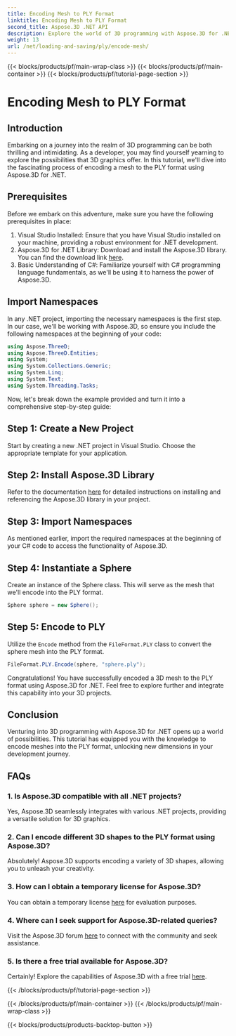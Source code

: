 ```yaml
---
title: Encoding Mesh to PLY Format
linktitle: Encoding Mesh to PLY Format
second_title: Aspose.3D .NET API
description: Explore the world of 3D programming with Aspose.3D for .NET. Learn how to encode meshes to the PLY format effortlessly. Elevate your development game!
weight: 13
url: /net/loading-and-saving/ply/encode-mesh/
---
```


{{< blocks/products/pf/main-wrap-class >}}
{{< blocks/products/pf/main-container >}}
{{< blocks/products/pf/tutorial-page-section >}}

# Encoding Mesh to PLY Format

## Introduction
Embarking on a journey into the realm of 3D programming can be both thrilling and intimidating. As a developer, you may find yourself yearning to explore the possibilities that 3D graphics offer. In this tutorial, we'll dive into the fascinating process of encoding a mesh to the PLY format using Aspose.3D for .NET.
## Prerequisites
Before we embark on this adventure, make sure you have the following prerequisites in place:
1. Visual Studio Installed: Ensure that you have Visual Studio installed on your machine, providing a robust environment for .NET development.
2. Aspose.3D for .NET Library: Download and install the Aspose.3D library. You can find the download link [here](https://releases.aspose.com/3d/net/).
3. Basic Understanding of C#: Familiarize yourself with C# programming language fundamentals, as we'll be using it to harness the power of Aspose.3D.
## Import Namespaces
In any .NET project, importing the necessary namespaces is the first step. In our case, we'll be working with Aspose.3D, so ensure you include the following namespaces at the beginning of your code:
```csharp
using Aspose.ThreeD;
using Aspose.ThreeD.Entities;
using System;
using System.Collections.Generic;
using System.Linq;
using System.Text;
using System.Threading.Tasks;
```
Now, let's break down the example provided and turn it into a comprehensive step-by-step guide:
## Step 1: Create a New Project
Start by creating a new .NET project in Visual Studio. Choose the appropriate template for your application.
## Step 2: Install Aspose.3D Library
Refer to the documentation [here](https://reference.aspose.com/3d/net/) for detailed instructions on installing and referencing the Aspose.3D library in your project.
## Step 3: Import Namespaces
As mentioned earlier, import the required namespaces at the beginning of your C# code to access the functionality of Aspose.3D.
## Step 4: Instantiate a Sphere
Create an instance of the Sphere class. This will serve as the mesh that we'll encode into the PLY format.
```csharp
Sphere sphere = new Sphere();
```
## Step 5: Encode to PLY
Utilize the `Encode` method from the `FileFormat.PLY` class to convert the sphere mesh into the PLY format.
```csharp
FileFormat.PLY.Encode(sphere, "sphere.ply");
```
Congratulations! You have successfully encoded a 3D mesh to the PLY format using Aspose.3D for .NET. Feel free to explore further and integrate this capability into your 3D projects.
## Conclusion
Venturing into 3D programming with Aspose.3D for .NET opens up a world of possibilities. This tutorial has equipped you with the knowledge to encode meshes into the PLY format, unlocking new dimensions in your development journey.
## FAQs
### 1. Is Aspose.3D compatible with all .NET projects?
Yes, Aspose.3D seamlessly integrates with various .NET projects, providing a versatile solution for 3D graphics.
### 2. Can I encode different 3D shapes to the PLY format using Aspose.3D?
Absolutely! Aspose.3D supports encoding a variety of 3D shapes, allowing you to unleash your creativity.
### 3. How can I obtain a temporary license for Aspose.3D?
You can obtain a temporary license [here](https://purchase.aspose.com/temporary-license/) for evaluation purposes.
### 4. Where can I seek support for Aspose.3D-related queries?
Visit the Aspose.3D forum [here](https://forum.aspose.com/c/3d/18) to connect with the community and seek assistance.
### 5. Is there a free trial available for Aspose.3D?
Certainly! Explore the capabilities of Aspose.3D with a free trial [here](https://releases.aspose.com/).

{{< /blocks/products/pf/tutorial-page-section >}}

{{< /blocks/products/pf/main-container >}}
{{< /blocks/products/pf/main-wrap-class >}}

{{< blocks/products/products-backtop-button >}}
